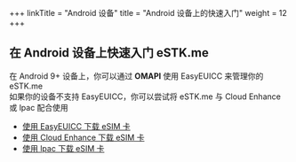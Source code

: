 +++
linkTitle = "Android 设备"
title = "Android 设备上的快速入门"
weight = 12
+++

## 在 Android 设备上快速入门 eSTK.me

在 Android 9+ 设备上，你可以通过 **OMAPI** 使用 EasyEUICC 来管理你的 eSTK.me  
如果你的设备不支持 EasyEUICC，你可以尝试将 eSTK.me 与 Cloud Enhance 或 lpac 配合使用  

- [使用 EasyEUICC 下载 eSIM 卡](/manual/download/easyeuicc)
- [使用 Cloud Enhance 下载 eSIM 卡](/manual/download/cloud-enhance)
- [使用 lpac 下载 eSIM 卡](/manual/download/lpac)